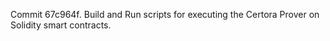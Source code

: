 Commit 67c964f.                    Build and Run scripts for executing the Certora Prover on Solidity smart contracts.